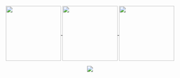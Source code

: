 <!-- <p align="center">
<img src="https://user-images.githubusercontent.com/61664827/231243763-7462694a-4695-45a6-a756-a5752cfebd04.png" />
</p> -->
<!-- <h4 align="center"> -->
<!-- <img src="https://readme-components.vercel.app/api?component=logo&logo=javascript&text=false&animation=spin&fill=black&textfill=F7DF1E&"> -->
<!-- <img src="https://readme-components.vercel.app/api?component=logo&logo=cplusplus&text=false&animation=spin&fill=black&textfill=00599C&"> -->
<!-- <img src="https://readme-components.vercel.app/api?component=logo&logo=python&text=false&animation=spin&fill=black&textfill=3776AB&"> -->
<!-- <img src="https://readme-components.vercel.app/api?component=logo&logo=java&text=false&animation=spin&fill=black&textfill=f89820&"> -->
<!-- <img src="https://readme-components.vercel.app/api?component=logo&logo=sass&text=false&animation=spin&fill=black&textfill=CC6699&"> -->
<!-- <img src="https://readme-components.vercel.app/api?component=logo&logo=node.js&text=false&animation=spin&fill=black&textfill=339933&"> -->
<!-- <img src="https://readme-components.vercel.app/api?component=logo&logo=react&text=false&animation=spin&fill=black&textfill=61DAFB&"> -->
<!-- <img src="https://readme-components.vercel.app/api?component=logo&logo=next.js&text=false&animation=spin&fill=black&textfill=ffffff&"> -->
<!-- <img src="https://readme-components.vercel.app/api?component=logo&logo=redux&text=false&animation=spin&fill=black&textfill=764ABC&"> -->
<!-- <img src="https://readme-components.vercel.app/api?component=logo&logo=django&text=false&animation=spin&fill=black&textfill=092E20&"> -->
 
<p align="center">
<a href="https://github.com/harshvardhanberia">
<img align="center"
		height="150em"
		src="https://github-readme-stats.vercel.app/api?username=harshvardhanberia&show_icons=true&include_all_commits=true&count_private=true&theme=apprentice" />
</a>
<a href="https://github.com/harshvardhanberia">
<img align="center"
		height="150em"
		src="https://github-readme-stats.vercel.app/api/top-langs?username=harshvardhanberia&show_icons=true&include_all_commits=true&count_private=true&theme=apprentice&hide_border=true&bg_color=0D1117&layout=compact"
		/>
</a>
<a href="https://github.com/harshvardhanberia">
<img align="center"
		height="150em"
		src="https://github-readme-streak-stats.herokuapp.com/?user=harshvardhanberia&theme=black-ice&hide_border=true&stroke=0000&background=0D1117&ring=e05397&fire=e05397&currStreakLabel=e05397" />
</a>
</p>
 
<p align="center">
<a href="https://github.com/harshvardhanberia">
<img
		align="center"
		src="https://github-profile-trophy.vercel.app/?username=harshvardhanberia&theme=onedark&no-frame=true&row=1&&margin-w=20&no-bg=true"/>
</a>
</p>
